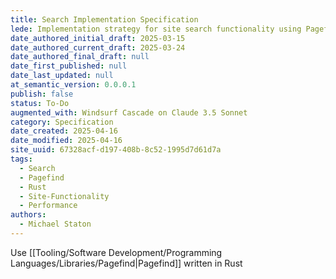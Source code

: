 ```yaml
---
title: Search Implementation Specification
lede: Implementation strategy for site search functionality using Pagefind
date_authored_initial_draft: 2025-03-15
date_authored_current_draft: 2025-03-24
date_authored_final_draft: null
date_first_published: null
date_last_updated: null
at_semantic_version: 0.0.0.1
publish: false
status: To-Do
augmented_with: Windsurf Cascade on Claude 3.5 Sonnet
category: Specification
date_created: 2025-04-16
date_modified: 2025-04-16
site_uuid: 67328acf-d197-408b-8c52-1995d7d61d7a
tags:
  - Search
  - Pagefind
  - Rust
  - Site-Functionality
  - Performance
authors:
  - Michael Staton
---
```


Use [[Tooling/Software Development/Programming Languages/Libraries/Pagefind|Pagefind]] written in Rust 
